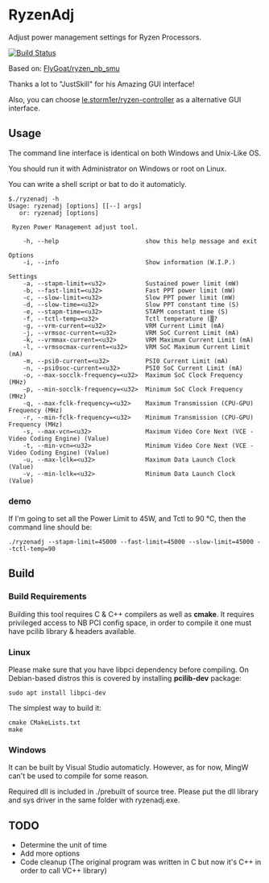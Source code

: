 # RyzenAdj
Adjust power management settings for Ryzen Processors.

[![Build Status](https://travis-ci.org/FlyGoat/RyzenAdj.svg?branch=master)](https://travis-ci.org/FlyGoat/RyzenAdj)

Based on: [FlyGoat/ryzen_nb_smu](https://github.com/flygoat/ryzen_nb_smu)

Thanks a lot to "JustSkill" for his Amazing GUI interface!

Also, you can choose [le.storm1er/ryzen-controller](https://gitlab.com/le.storm1er/ryzen-controller) as a alternative GUI interface.

## Usage
The command line interface is identical on both Windows and Unix-Like OS.

You should run it with Administrator on Windows or root on Linux.

You can write a shell script or bat to do it automaticly.

```
$./ryzenadj -h
Usage: ryzenadj [options] [[--] args]
   or: ryzenadj [options]

 Ryzen Power Management adjust tool.

    -h, --help                        show this help message and exit

Options
    -i, --info                        Show information (W.I.P.)

Settings
    -a, --stapm-limit=<u32>           Sustained power limit (mW)
    -b, --fast-limit=<u32>            Fast PPT power limit (mW)
    -c, --slow-limit=<u32>            Slow PPT power limit (mW)
    -d, --slow-time=<u32>             Slow PPT constant time (S)
    -e, --stapm-time=<u32>            STAPM constant time (S)
    -f, --tctl-temp=<u32>             Tctl temperature (▒?
    -g, --vrm-current=<u32>           VRM Current Limit (mA)
    -j, --vrmsoc-current=<u32>        VRM SoC Current Limit (mA)
    -k, --vrmmax-current=<u32>        VRM Maximum Current Limit (mA)
    -l, --vrmsocmax-current=<u32>     VRM SoC Maximum Current Limit (mA)
    -m, --psi0-current=<u32>          PSI0 Current Limit (mA)
    -n, --psi0soc-current=<u32>       PSI0 SoC Current Limit (mA)
    -o, --max-socclk-frequency=<u32>  Maximum SoC Clock Frequency (MHz)
    -p, --min-socclk-frequency=<u32>  Minimum SoC Clock Frequency (MHz)
    -q, --max-fclk-frequency=<u32>    Maximum Transmission (CPU-GPU) Frequency (MHz)
    -r, --min-fclk-frequency=<u32>    Minimum Transmission (CPU-GPU) Frequency (MHz)
    -s, --max-vcn=<u32>               Maximum Video Core Next (VCE - Video Coding Engine) (Value)
    -t, --min-vcn=<u32>               Minimum Video Core Next (VCE - Video Coding Engine) (Value)
    -u, --max-lclk=<u32>              Maximum Data Launch Clock (Value)
    -v, --min-lclk=<u32>              Minimum Data Launch Clock (Value)

``` 

### demo
If I'm going to set all the Power Limit to 45W, and Tctl to 90 ℃,
then the command line should be:
```
./ryzenadj --stapm-limit=45000 --fast-limit=45000 --slow-limit=45000 --tctl-temp=90
```

## Build

### Build Requirements

Building this tool requires C & C++ compilers as well as **cmake**. It
requires privileged access to NB PCI config space, in order to compile it
one must have pcilib library & headers available.

### Linux

Please make sure that you have libpci dependency before compiling. On
Debian-based distros this is covered by installing **pcilib-dev** package:

    sudo apt install libpci-dev

The simplest way to build it:

    cmake CMakeLists.txt
    make

### Windows

It can be built by Visual Studio automaticly. However, as for now, MingW can't
be used to compile for some reason.

Required dll is included in ./prebuilt of source tree. Please put the dll
library and sys driver in the same folder with ryzenadj.exe.

## TODO
- Determine the unit of time
- Add more options
- Code cleanup (The original program was written in C but now it's C++ in
order to call VC++ library)

